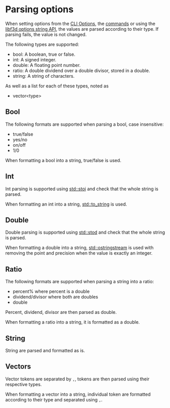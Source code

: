 # Parsing options

When setting options from the [CLI Options](OPTIONS.md), the [commands](COMMANDS.md) or using the [libf3d options string API](../libf3d/OPTIONS.md#string-api), the values are parsed according to their type. If parsing fails, the value is not changed.

The following types are supported:
 - bool: A boolean, true or false.
 - int: A signed integer.
 - double: A floating point number.
 - ratio: A double dividend over a double divisor, stored in a double.
 - string: A string of characters.

As well as a list for each of these types, noted as
 - vector\<type\>

## Bool

The following formats are supported when parsing a bool, case insensitive:
 - true/false
 - yes/no
 - on/off
 - 1/0

When formatting a bool into a string, true/false is used.

## Int

Int parsing is supported using [std::stoi](https://en.cppreference.com/w/cpp/string/basic_string/stol) and check
that the whole string is parsed.

When formatting an int into a string, [std::to_string](https://en.cppreference.com/w/cpp/string/basic_string/to_string) is used.

## Double

Double parsing is supported using [std::stod](https://en.cppreference.com/w/cpp/string/basic_string/stol) and check
that the whole string is parsed.

When formatting a double into a string, [std::ostringstream](https://en.cppreference.com/w/cpp/io/basic_ostringstream) is used
with removing the point and precision when the value is exactly an integer.

## Ratio

The following formats are supported when parsing a string into a ratio:
 - percent% where percent is a double
 - dividend/divisor where both are doubles
 - double

Percent, dividend, divisor are then parsed as double.

When formatting a ratio into a string, it is formatted as a double.

## String

String are parsed and formatted as is.

## Vectors

Vector tokens are separated by `,`, tokens are then parsed using their respective types.

When formatting a vector into a string, individual token are formatted according to their type and separated using `,`.
